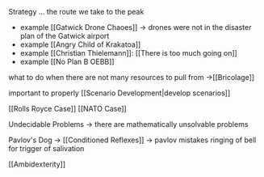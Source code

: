 Strategy ... the route we take to the peak

- example [[Gatwick Drone Chaoes]]
	-> drones were not in the disaster plan of the Gatwick airport
- example [[Angry Child of Krakatoa]]
- example [[Christian Thielemann]]: [[There is too much going on]]
- example [[No Plan B OEBB]]

what to do when there are not many resources to pull from ->[[Bricolage]]

important to properly [[Scenario Development|develop scenarios]]

[[Rolls Royce Case]]
[[NATO Case]]

Undecidable Problems -> there are mathematically unsolvable problems

Pavlov's Dog -> [[Conditioned Reflexes]]
	-> pavlov mistakes ringing of bell for trigger of salivation

[[Ambidexterity]]


